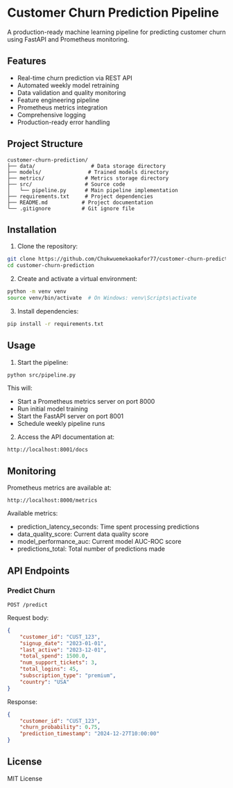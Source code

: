 # Customer Churn Prediction Pipeline

A production-ready machine learning pipeline for predicting customer churn using FastAPI and Prometheus monitoring.

## Features

- Real-time churn prediction via REST API
- Automated weekly model retraining
- Data validation and quality monitoring
- Feature engineering pipeline
- Prometheus metrics integration
- Comprehensive logging
- Production-ready error handling

## Project Structure

```
customer-churn-prediction/
├── data/                  # Data storage directory
├── models/               # Trained models directory
├── metrics/             # Metrics storage directory
├── src/                 # Source code
│   └── pipeline.py      # Main pipeline implementation
├── requirements.txt     # Project dependencies
├── README.md           # Project documentation
└── .gitignore          # Git ignore file
```

## Installation

1. Clone the repository:
```bash
git clone https://github.com/Chukwuemekaokafor77/customer-churn-prediction.git
cd customer-churn-prediction
```

2. Create and activate a virtual environment:
```bash
python -m venv venv
source venv/bin/activate  # On Windows: venv\Scripts\activate
```

3. Install dependencies:
```bash
pip install -r requirements.txt
```

## Usage

1. Start the pipeline:
```bash
python src/pipeline.py
```

This will:
- Start a Prometheus metrics server on port 8000
- Run initial model training
- Start the FastAPI server on port 8001
- Schedule weekly pipeline runs

2. Access the API documentation at:
```
http://localhost:8001/docs
```

## Monitoring

Prometheus metrics are available at:
```
http://localhost:8000/metrics
```

Available metrics:
- prediction_latency_seconds: Time spent processing predictions
- data_quality_score: Current data quality score
- model_performance_auc: Current model AUC-ROC score
- predictions_total: Total number of predictions made

## API Endpoints

### Predict Churn

```
POST /predict
```

Request body:
```json
{
    "customer_id": "CUST_123",
    "signup_date": "2023-01-01",
    "last_active": "2023-12-01",
    "total_spend": 1500.0,
    "num_support_tickets": 3,
    "total_logins": 45,
    "subscription_type": "premium",
    "country": "USA"
}
```

Response:
```json
{
    "customer_id": "CUST_123",
    "churn_probability": 0.75,
    "prediction_timestamp": "2024-12-27T10:00:00"
}
```

## License

MIT License
